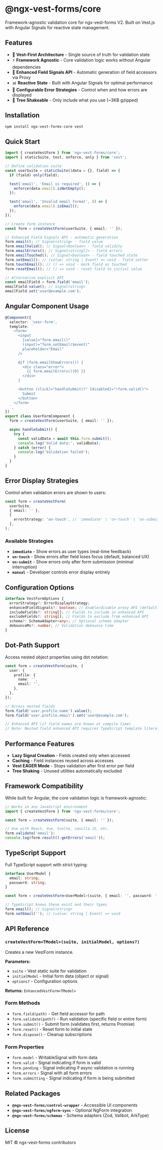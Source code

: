 # @ngx-vest-forms/core

Framework-agnostic validation core for ngx-vest-forms V2. Built on Vest.js with Angular Signals for reactive state management.

## Features

- 🚀 **Vest-First Architecture** - Single source of truth for validation state
- ⚡ **Framework Agnostic** - Core validation logic works without Angular dependencies
- 🎯 **Enhanced Field Signals API** - Automatic generation of field accessors via Proxy
- 📊 **Reactive State** - Built with Angular Signals for optimal performance
- 🎨 **Configurable Error Strategies** - Control when and how errors are displayed
- 🌳 **Tree Shakeable** - Only include what you use (~3KB gzipped)

## Installation

```bash
npm install ngx-vest-forms-core vest
```

## Quick Start

```typescript
import { createVestForm } from 'ngx-vest-forms/core';
import { staticSuite, test, enforce, only } from 'vest';

// Define validation suite
const userSuite = staticSuite((data = {}, field) => {
  if (field) only(field);

  test('email', 'Email is required', () => {
    enforce(data.email).isNotEmpty();
  });

  test('email', 'Invalid email format', () => {
    enforce(data.email).isEmail();
  });
});

// Create form instance
const form = createVestForm(userSuite, { email: '' });

// Enhanced Field Signals API - automatic generation
form.email(); // Signal<string> - field value
form.emailValid(); // Signal<boolean> - field validity
form.emailErrors(); // Signal<string[]> - field errors
form.emailTouched(); // Signal<boolean> - field touched state
form.setEmail(); // (value: string | Event) => void - field setter
form.touchEmail(); // () => void - mark field as touched
form.resetEmail(); // () => void - reset field to initial value

// Alternative explicit API
const emailField = form.field('email');
emailField.value(); // Signal<string>
emailField.set('user@example.com');
```

## Angular Component Usage

```typescript
@Component({
  selector: 'user-form',
  template: `
    <form>
      <input
        [value]="form.email()"
        (input)="form.setEmail($event)"
        placeholder="Email"
      />

      @if (form.emailShowErrors()) {
        <div class="error">
          {{ form.emailErrors()[0] }}
        </div>
      }

      <button (click)="handleSubmit()" [disabled]="!form.valid()">
        Submit
      </button>
    </form>
  `,
})
export class UserFormComponent {
  form = createVestForm(userSuite, { email: '' });

  async handleSubmit() {
    try {
      const validData = await this.form.submit();
      console.log('Valid data:', validData);
    } catch (error) {
      console.log('Validation failed');
    }
  }
}
```

## Error Display Strategies

Control when validation errors are shown to users:

```typescript
const form = createVestForm(
  userSuite,
  { email: '' },
  {
    errorStrategy: 'on-touch', // 'immediate' | 'on-touch' | 'on-submit' | 'manual'
  },
);
```

### Available Strategies

- **`immediate`** - Show errors as user types (real-time feedback)
- **`on-touch`** - Show errors after field loses focus (default, balanced UX)
- **`on-submit`** - Show errors only after form submission (minimal interruption)
- **`manual`** - Developer controls error display entirely

## Configuration Options

```typescript
interface VestFormOptions {
  errorStrategy?: ErrorDisplayStrategy;
  enhancedFieldSignals?: boolean; // Enable/disable proxy API (default: true)
  includeFields?: string[]; // Fields to include in enhanced API
  excludeFields?: string[]; // Fields to exclude from enhanced API
  schema?: SchemaAdapter<any>; // Optional schema adapter
  debounceMs?: number; // Validation debounce time
}
```

## Dot-Path Support

Access nested object properties using dot notation:

```typescript
const form = createVestForm(suite, {
  user: {
    profile: {
      name: '',
      email: '',
    },
  },
});

// Access nested fields
form.field('user.profile.name').value();
form.field('user.profile.email').set('user@example.com');

// Enhanced API (if field names are known at compile time)
// Note: Nested field enhanced API requires TypeScript template literal types
```

## Performance Features

- **Lazy Signal Creation** - Fields created only when accessed
- **Caching** - Field instances reused across accesses
- **Vest EAGER Mode** - Stops validation after first error per field
- **Tree Shaking** - Unused utilities automatically excluded

## Framework Compatibility

While built for Angular, the core validation logic is framework-agnostic:

```typescript
// Works in any JavaScript environment
import { createVestForm } from 'ngx-vest-forms/core';

const form = createVestForm(suite, { email: '' });

// Use with React, Vue, Svelte, vanilla JS, etc.
form.validate('email');
console.log(form.result().getErrors('email'));
```

## TypeScript Support

Full TypeScript support with strict typing:

```typescript
interface UserModel {
  email: string;
  password: string;
}

const form = createVestForm<UserModel>(suite, { email: '', password: '' });

// TypeScript knows these exist and their types
form.email(); // Signal<string>
form.setEmail(''); // (value: string | Event) => void
```

## API Reference

### `createVestForm<TModel>(suite, initialModel, options?)`

Creates a new VestForm instance.

**Parameters:**

- `suite` - Vest static suite for validation
- `initialModel` - Initial form data (object or signal)
- `options?` - Configuration options

**Returns:** `EnhancedVestForm<TModel>`

### Form Methods

- `form.field(path)` - Get field accessor for path
- `form.validate(path?)` - Run validation (specific field or entire form)
- `form.submit()` - Submit form (validates first, returns Promise)
- `form.reset()` - Reset form to initial state
- `form.dispose()` - Cleanup subscriptions

### Form Properties

- `form.model` - WritableSignal with form data
- `form.valid` - Signal indicating if form is valid
- `form.pending` - Signal indicating if async validation is running
- `form.errors` - Signal with all form errors
- `form.submitting` - Signal indicating if form is being submitted

## Related Packages

- **`@ngx-vest-forms/control-wrapper`** - Accessible UI components
- **`@ngx-vest-forms/ngform-sync`** - Optional NgForm integration
- **`@ngx-vest-forms/schemas`** - Schema adapters (Zod, Valibot, ArkType)

## License

MIT © ngx-vest-forms contributors
